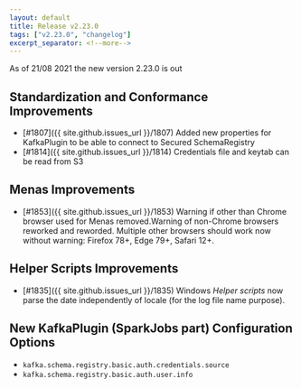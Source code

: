 ```yaml
---
layout: default
title: Release v2.23.0
tags: ["v2.23.0", "changelog"]
excerpt_separator: <!--more-->
---
```


As of 21/08 2021 the new version 2.23.0 is out
<!--more-->


## Standardization and Conformance Improvements

- [#1807]({{ site.github.issues_url }}/1807) Added new properties for KafkaPlugin to be able to connect to Secured SchemaRegistry
- [#1814]({{ site.github.issues_url }}/1814) Credentials file and keytab can be read from S3

## Menas Improvements

- [#1853]({{ site.github.issues_url }}/1853) Warning if other than Chrome browser used for Menas removed.Warning of non-Chrome browsers reworked and reworded. Multiple other browsers should work now without warning: Firefox 78+, Edge 79+, Safari 12+.

## Helper Scripts Improvements

- [#1835]({{ site.github.issues_url }}/1835) Windows _Helper scripts_ now parse the date independently of locale (for the log file name purpose).

## New KafkaPlugin (SparkJobs part) Configuration Options

* `kafka.schema.registry.basic.auth.credentials.source`
* `kafka.schema.registry.basic.auth.user.info`
